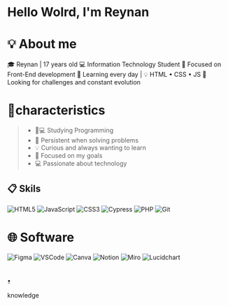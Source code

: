 # Hello Wolrd, I'm Reynan

# 💡 About me
🎓 Reynan | 17 years old
💻 Information Technology Student
🎯 Focused on Front-End development
🧠 Learning every day | 💡 HTML • CSS • JS
🚀 Looking for challenges and constant evolution

# 💬characteristics
>- 📕💻 Studying Programming
>- 🔧 Persistent when solving problems
>- 💡 Curious and always wanting to learn
>- 🎯 Focused on my goals
>- 💻 Passionate about technology

## 📋 Skils
![HTML5](https://img.shields.io/badge/html5-%23E34F26.svg?style=for-the-badge&logo=html5&logoColor=white)
![JavaScript](https://img.shields.io/badge/javascript-%23323330.svg?style=for-the-badge&logo=javascript&logoColor=%23F7DF1E) 
![CSS3](https://img.shields.io/badge/css3-%231572B6.svg?style=for-the-badge&logo=css3&logoColor=white)
![Cypress](https://img.shields.io/badge/Cypress-FFFFFF?style=for-the-badge&logo=cypress&logoColor=58D68D&color=FFFFFF)
![PHP](https://img.shields.io/badge/php-%23777BB4.svg?style=for-the-badge&logo=php&logoColor=white)
![Git](https://img.shields.io/badge/git-%23F05033.svg?style=for-the-badge&logo=git&logoColor=white)

# 🌐 Software
![Figma](https://img.shields.io/badge/Figma-FFFFFF?style=for-the-badge&logo=figma&logoColor=purple)
![VSCode](https://img.shields.io/badge/VSCode-007ACC?style=for-the-badge&logo=visualstudiocode&logoColor=white)
![Canva](https://img.shields.io/badge/Canva-00C4CC?style=for-the-badge&logo=canva&logoColor=white)
![Notion](https://img.shields.io/badge/Notion-000000?style=for-the-badge&logo=notion&logoColor=white)
![Miro](https://img.shields.io/badge/Miro-FFDD00?style=for-the-badge&logo=miro&logoColor=000000)
![Lucidchart](https://img.shields.io/badge/Lucidchart-FF6600?style=for-the-badge&logo=lucidchart&logoColor=FFFFFF)

# <img width="12" height="12" alt="image" src="https://github.com/user-attachments/assets/c75dda7c-be42-4583-bdb8-fcd9af9518f5" />
knowledge
